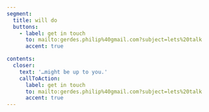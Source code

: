 ```yaml
---
segment:
  title: will do
  buttons:
    - label: get in touch
      to: mailto:gerdes.philip%40gmail.com?subject=lets%20talk
      accent: true

contents:
  closer:
    text: '…might be up to you.'
    callToAction:
      label: get in touch
      to: mailto:gerdes.philip%40gmail.com?subject=lets%20talk
      accent: true
---
```

